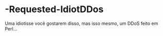 # -Requested-IdiotDDos
Uma idiotisse você gostarem disso, mas isso mesmo, um DDoS feito em Perl... 
